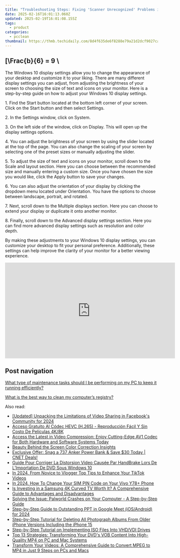 ```yaml
---
title: "Troubleshooting Steps: Fixing 'Scanner Unrecognized' Problems in Your PC - Expert Tips From YL Computing"
date: 2025-02-16T16:01:13.060Z
updated: 2025-02-19T16:01:08.155Z
tags:
  - product
categories:
  - pcclean
thumbnail: https://thmb.techidaily.com/8d4f635de6f8288e79a21d2dcf9027cad8747323c88b4f310acedbe966d2fadc.jpg
---
```


## \[\Frac{b}{6} = 9 \

The Windows 10 display settings allow you to change the appearance of your desktop and customize it to your liking. There are many different display settings you can adjust, from adjusting the brightness of your screen to choosing the size of text and icons on your monitor. Here is a step-by-step guide on how to adjust your Windows 10 display settings. 

1\. Find the Start button located at the bottom left corner of your screen. Click on the Start button and then select Settings.

2\. In the Settings window, click on System.

3\. On the left side of the window, click on Display. This will open up the display settings options. 

4\. You can adjust the brightness of your screen by using the slider located at the top of the page. You can also change the scaling of your screen by selecting one of the preset sizes or manually adjusting the slider.

5\. To adjust the size of text and icons on your monitor, scroll down to the Scale and layout section. Here you can choose between the recommended size and manually entering a custom size. Once you have chosen the size you would like, click the Apply button to save your changes.

6\. You can also adjust the orientation of your display by clicking the dropdown menu located under Orientation. You have the options to choose between landscape, portrait, and rotated.

7\. Next, scroll down to the Multiple displays section. Here you can choose to extend your display or duplicate it onto another monitor.

8\. Finally, scroll down to the Advanced display settings section. Here you can find more advanced display settings such as resolution and color depth. 

By making these adjustments to your Windows 10 display settings, you can customize your desktop to fit your personal preference. Additionally, these settings can help improve the clarity of your monitor for a better viewing experience.

<!-- affiliate ads begin -->
<iframe width="560" height="315" src="https://www.youtube.com/embed/HaM818fFKXQ?si=ZZLA4lFSHSgCpSE0" title="YouTube video player" frameborder="0" allow="accelerometer; autoplay; clipboard-write; encrypted-media; gyroscope; picture-in-picture; web-share" referrerpolicy="strict-origin-when-cross-origin" allowfullscreen></iframe>
<!-- affiliate ads end -->

## Post navigation

[What type of maintenance tasks should I be performing on my PC to keep it running efficiently?](https://tools.techidaily.com/pcclean/products/)

[What is the best way to clean my computer’s registry?](https://tools.techidaily.com/pcclean/products/)

<ins class="adsbygoogle"
     style="display:block"
     data-ad-format="autorelaxed"
     data-ad-client="ca-pub-7571918770474297"
     data-ad-slot="1223367746"></ins>

<ins class="adsbygoogle"
     style="display:block"
     data-ad-client="ca-pub-7571918770474297"
     data-ad-slot="8358498916"
     data-ad-format="auto"
     data-full-width-responsive="true"></ins>

<span class="atpl-alsoreadstyle">Also read:</span>
<div><ul>
<li><a href="https://facebook-video-files.techidaily.com/updated-unpacking-the-limitations-of-video-sharing-in-facebooks-community-for-2024/"><u>[Updated] Unpacking the Limitations of Video Sharing in Facebook's Community for 2024</u></a></li>
<li><a href="https://discover-best.techidaily.com/acceso-gratuito-al-codec-hevc-h265-reproduccion-facil-y-sin-costo-de-peliculas-4k8k/"><u>Acceso Gratuito Al Códec HEVC (H.265) - Reproducción Fácil Y Sin Costo De Películas 4K/8K</u></a></li>
<li><a href="https://discover-best.techidaily.com/access-the-latest-in-video-compression-enjoy-cutting-edge-av1-codec-for-both-hardware-and-software-systems-today/"><u>Access the Latest in Video Compression: Enjoy Cutting-Edge AV1 Codec for Both Hardware and Software Systems Today</u></a></li>
<li><a href="https://youtube-videos.techidaily.com/beauty-behind-the-screen-color-correction-insights/"><u>Beauty Behind the Screen Color Correction Insights</u></a></li>
<li><a href="https://hardware-help.techidaily.com/exclusive-offer-snag-a-737-anker-power-bank-and-save-30-today-cnet-deals/"><u>Exclusive Offer: Snag a 737 Anker Power Bank & Save $30 Today | CNET Deals!</u></a></li>
<li><a href="https://discover-best.techidaily.com/guide-pour-corriger-la-distorsion-video-causee-par-handbrake-lors-de-limportation-de-dvd-sous-windows-10/"><u>Guide Pour Corriger La Distorsion Video Causée Par HandBrake Lors De L’Importation De DVD Sous Windows 10</u></a></li>
<li><a href="https://fox-links.techidaily.com/in-2024-from-novice-to-vlogger-top-tips-to-enhance-your-tiktok-videos/"><u>In 2024, From Novice to Vlogger Top Tips to Enhance Your TikTok Videos</u></a></li>
<li><a href="https://sim-unlock.techidaily.com/in-2024-how-to-change-your-sim-pin-code-on-your-vivo-y78plus-phone-by-drfone-android/"><u>In 2024, How To Change Your SIM PIN Code on Your Vivo Y78+ Phone</u></a></li>
<li><a href="https://discover-best.techidaily.com/is-investing-in-a-samsung-4k-curved-tv-worth-it-a-comprehensive-guide-to-advantages-and-disadvantages/"><u>Is Investing in a Samsung 4K Curved TV Worth It? A Comprehensive Guide to Advantages and Disadvantages</u></a></li>
<li><a href="https://win-answers.techidaily.com/solving-the-issue-palworld-crashes-on-your-computer-a-step-by-step-guide/"><u>Solving the Issue: Palworld Crashes on Your Computer - A Step-by-Step Guide</u></a></li>
<li><a href="https://video-capture.techidaily.com/step-by-step-guide-to-outstanding-ppt-in-google-meet-iosandroid-for-2024/"><u>Step-by-Step Guide to Outstanding PPT in Google Meet (iOS/Android) for 2024</u></a></li>
<li><a href="https://discover-best.techidaily.com/step-by-step-tutorial-for-deleting-all-photograph-albums-from-older-iphone-versions-including-the-iphone-15/"><u>Step-by-Step Tutorial for Deleting All Photograph Albums From Older iPhone Versions Including the iPhone 15</u></a></li>
<li><a href="https://some-guidance.techidaily.com/step-by-step-tutorial-on-implementing-iso-files-into-vhdvdi-drives/"><u>Step-by-Step Tutorial on Implementing ISO Files Into VHD/VDI Drives</u></a></li>
<li><a href="https://discover-best.techidaily.com/top-13-strategies-transforming-your-dvds-vob-content-into-high-quality-mp4-on-pc-and-mac-systems/"><u>Top 13 Strategies: Transforming Your DVD's VOB Content Into High-Quality MP4 on PC and Mac Systems</u></a></li>
<li><a href="https://discover-best.techidaily.com/transform-your-videos-a-comprehensive-guide-to-convert-mpeg-to-mp4-in-just-9-steps-on-pcs-and-macs/"><u>Transform Your Videos: A Comprehensive Guide to Convert MPEG to MP4 in Just 9 Steps on PCs and Macs</u></a></li>
</ul></div>

